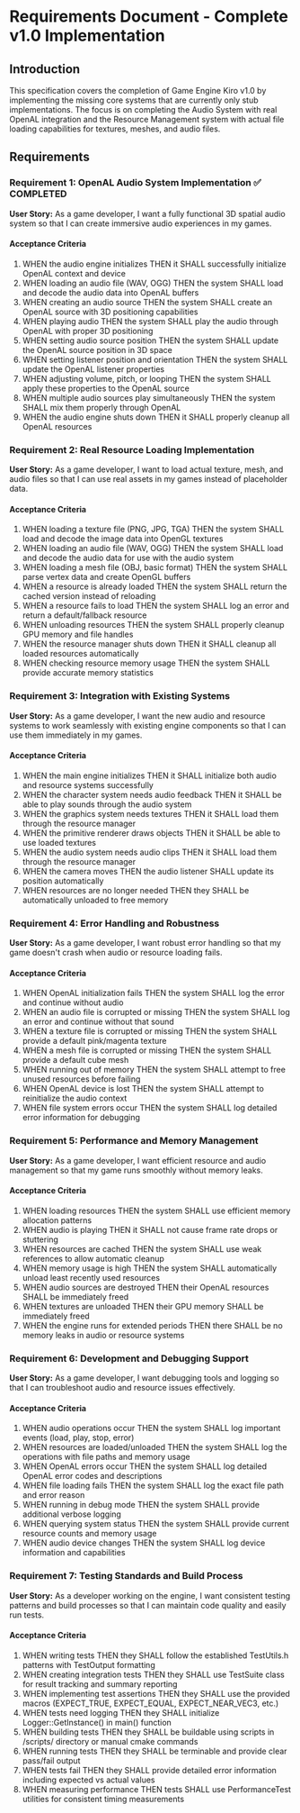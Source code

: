 # Requirements Document - Complete v1.0 Implementation

## Introduction

This specification covers the completion of Game Engine Kiro v1.0 by implementing the missing core systems that are currently only stub implementations. The focus is on completing the Audio System with real OpenAL integration and the Resource Management system with actual file loading capabilities for textures, meshes, and audio files.

## Requirements

### Requirement 1: OpenAL Audio System Implementation ✅ COMPLETED

**User Story:** As a game developer, I want a fully functional 3D spatial audio system so that I can create immersive audio experiences in my games.

#### Acceptance Criteria

1. WHEN the audio engine initializes THEN it SHALL successfully initialize OpenAL context and device
2. WHEN loading an audio file (WAV, OGG) THEN the system SHALL load and decode the audio data into OpenAL buffers
3. WHEN creating an audio source THEN the system SHALL create an OpenAL source with 3D positioning capabilities
4. WHEN playing audio THEN the system SHALL play the audio through OpenAL with proper 3D positioning
5. WHEN setting audio source position THEN the system SHALL update the OpenAL source position in 3D space
6. WHEN setting listener position and orientation THEN the system SHALL update the OpenAL listener properties
7. WHEN adjusting volume, pitch, or looping THEN the system SHALL apply these properties to the OpenAL source
8. WHEN multiple audio sources play simultaneously THEN the system SHALL mix them properly through OpenAL
9. WHEN the audio engine shuts down THEN it SHALL properly cleanup all OpenAL resources

### Requirement 2: Real Resource Loading Implementation

**User Story:** As a game developer, I want to load actual texture, mesh, and audio files so that I can use real assets in my games instead of placeholder data.

#### Acceptance Criteria

1. WHEN loading a texture file (PNG, JPG, TGA) THEN the system SHALL load and decode the image data into OpenGL textures
2. WHEN loading an audio file (WAV, OGG) THEN the system SHALL load and decode the audio data for use with the audio system
3. WHEN loading a mesh file (OBJ, basic format) THEN the system SHALL parse vertex data and create OpenGL buffers
4. WHEN a resource is already loaded THEN the system SHALL return the cached version instead of reloading
5. WHEN a resource fails to load THEN the system SHALL log an error and return a default/fallback resource
6. WHEN unloading resources THEN the system SHALL properly cleanup GPU memory and file handles
7. WHEN the resource manager shuts down THEN it SHALL cleanup all loaded resources automatically
8. WHEN checking resource memory usage THEN the system SHALL provide accurate memory statistics

### Requirement 3: Integration with Existing Systems

**User Story:** As a game developer, I want the new audio and resource systems to work seamlessly with existing engine components so that I can use them immediately in my games.

#### Acceptance Criteria

1. WHEN the main engine initializes THEN it SHALL initialize both audio and resource systems successfully
2. WHEN the character system needs audio feedback THEN it SHALL be able to play sounds through the audio system
3. WHEN the graphics system needs textures THEN it SHALL load them through the resource manager
4. WHEN the primitive renderer draws objects THEN it SHALL be able to use loaded textures
5. WHEN the audio system needs audio clips THEN it SHALL load them through the resource manager
6. WHEN the camera moves THEN the audio listener SHALL update its position automatically
7. WHEN resources are no longer needed THEN they SHALL be automatically unloaded to free memory

### Requirement 4: Error Handling and Robustness

**User Story:** As a game developer, I want robust error handling so that my game doesn't crash when audio or resource loading fails.

#### Acceptance Criteria

1. WHEN OpenAL initialization fails THEN the system SHALL log the error and continue without audio
2. WHEN an audio file is corrupted or missing THEN the system SHALL log an error and continue without that sound
3. WHEN a texture file is corrupted or missing THEN the system SHALL provide a default pink/magenta texture
4. WHEN a mesh file is corrupted or missing THEN the system SHALL provide a default cube mesh
5. WHEN running out of memory THEN the system SHALL attempt to free unused resources before failing
6. WHEN OpenAL device is lost THEN the system SHALL attempt to reinitialize the audio context
7. WHEN file system errors occur THEN the system SHALL log detailed error information for debugging

### Requirement 5: Performance and Memory Management

**User Story:** As a game developer, I want efficient resource and audio management so that my game runs smoothly without memory leaks.

#### Acceptance Criteria

1. WHEN loading resources THEN the system SHALL use efficient memory allocation patterns
2. WHEN audio is playing THEN it SHALL not cause frame rate drops or stuttering
3. WHEN resources are cached THEN the system SHALL use weak references to allow automatic cleanup
4. WHEN memory usage is high THEN the system SHALL automatically unload least recently used resources
5. WHEN audio sources are destroyed THEN their OpenAL resources SHALL be immediately freed
6. WHEN textures are unloaded THEN their GPU memory SHALL be immediately freed
7. WHEN the engine runs for extended periods THEN there SHALL be no memory leaks in audio or resource systems

### Requirement 6: Development and Debugging Support

**User Story:** As a game developer, I want debugging tools and logging so that I can troubleshoot audio and resource issues effectively.

#### Acceptance Criteria

1. WHEN audio operations occur THEN the system SHALL log important events (load, play, stop, error)
2. WHEN resources are loaded/unloaded THEN the system SHALL log the operations with file paths and memory usage
3. WHEN OpenAL errors occur THEN the system SHALL log detailed OpenAL error codes and descriptions
4. WHEN file loading fails THEN the system SHALL log the exact file path and error reason
5. WHEN running in debug mode THEN the system SHALL provide additional verbose logging
6. WHEN querying system status THEN the system SHALL provide current resource counts and memory usage
7. WHEN audio device changes THEN the system SHALL log device information and capabilities

### Requirement 7: Testing Standards and Build Process

**User Story:** As a developer working on the engine, I want consistent testing patterns and build processes so that I can maintain code quality and easily run tests.

#### Acceptance Criteria

1. WHEN writing tests THEN they SHALL follow the established TestUtils.h patterns with TestOutput formatting
2. WHEN creating integration tests THEN they SHALL use TestSuite class for result tracking and summary reporting
3. WHEN implementing test assertions THEN they SHALL use the provided macros (EXPECT_TRUE, EXPECT_EQUAL, EXPECT_NEAR_VEC3, etc.)
4. WHEN tests need logging THEN they SHALL initialize Logger::GetInstance() in main() function
5. WHEN building tests THEN they SHALL be buildable using scripts in /scripts/ directory or manual cmake commands
6. WHEN running tests THEN they SHALL be terminable and provide clear pass/fail output
7. WHEN tests fail THEN they SHALL provide detailed error information including expected vs actual values
8. WHEN measuring performance THEN tests SHALL use PerformanceTest utilities for consistent timing measurements
